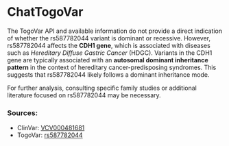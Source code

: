 # ChatTogoVar

The TogoVar API and available information do not provide a direct indication of whether the rs587782044 variant is dominant or recessive. However, rs587782044 affects the **CDH1 gene**, which is associated with diseases such as *Hereditary Diffuse Gastric Cancer* (HDGC). Variants in the CDH1 gene are typically associated with an **autosomal dominant inheritance pattern** in the context of hereditary cancer-predisposing syndromes. This suggests that rs587782044 likely follows a dominant inheritance mode.

For further analysis, consulting specific family studies or additional literature focused on rs587782044 may be necessary.

### Sources:
- ClinVar: [VCV000481681](https://www.ncbi.nlm.nih.gov/clinvar/variation/481681)
- TogoVar: [rs587782044](https://togovar.biosciencedbc.jp/variant/rs587782044)